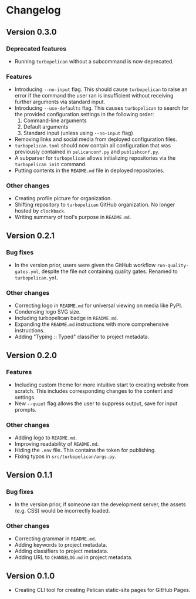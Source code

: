 # Changelog

## Version 0.3.0

### Deprecated features

- Running `turbopelican` without a subcommand is now deprecated.

### Features

- Introducing `--no-input` flag. This should cause `turbopelican` to raise an
  error if the command the user ran is insufficient without receiving further
  arguments via standard input.
- Introducing `--use-defaults` flag. This causes `turbopelican` to search for
  the provided configuration settings in the following order:
  1. Command-line arguments
  2. Default arguments
  3. Standard input (unless using `--no-input` flag)
- Removing links and social media from deployed configuration files.
- `turbopelican.toml` should now contain all configuration that was previously
  contained in `pelicanconf.py` and `publishconf.py`.
- A subparser for `turbopelican` allows initializing repositories via the
  `turbopelican init` command.
- Putting contents in the `README.md` file in deployed repositories.

### Other changes

- Creating profile picture for organization.
- Shifting repository to `turbopelican` GitHub organization. No longer hosted
  by `clockback`.
- Writing summary of tool's purpose in `README.md`.

## Version 0.2.1

### Bug fixes

- In the version prior, users were given the GitHub workflow
  `run-quality-gates.yml`, despite the file not containing quality gates.
  Renamed to `turbopelican.yml`.

### Other changes

- Correcting logo in `README.md` for universal viewing on media like PyPI.
- Condensing logo SVG size.
- Including turbopelican badge in `README.md`.
- Expanding the `README.md` instructions with more comprehensive instructions.
- Adding "Typing :: Typed" classifier to project metadata.

## Version 0.2.0

### Features

- Including custom theme for more intuitive start to creating website from
  scratch. This includes corresponding changes to the content and settings.
- New `--quiet` flag allows the user to suppress output, save for input
  prompts.

### Other changes

- Adding logo to `README.md`.
- Improving readability of `README.md`.
- Hiding the `.env` file. This contains the token for publishing.
- Fixing typos in `src/turbopelican/args.py`.

## Version 0.1.1

### Bug fixes

- In the version prior, if someone ran the development server, the assets
  (e.g. CSS) would be incorrectly loaded.

### Other changes

- Correcting grammar in `README.md`.
- Adding keywords to project metadata.
- Adding classifiers to project metadata.
- Adding URL to `CHANGELOG.md` in project metadata.

## Version 0.1.0

- Creating CLI tool for creating Pelican static-site pages for GitHub Pages.
